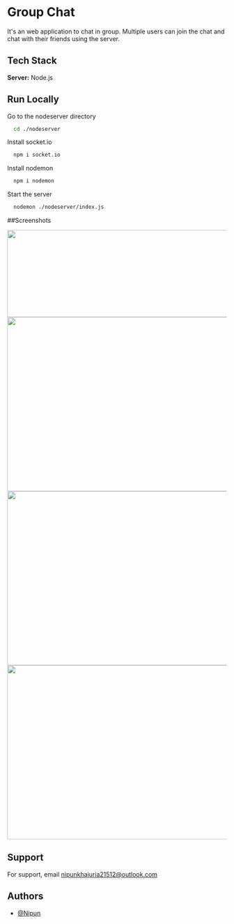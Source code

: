 
# Group Chat

It's an web application to chat in group. Multiple users can join the chat and chat with their friends using the server.


## Tech Stack

**Server:** Node.js


## Run Locally

Go to the nodeserver directory

```bash
  cd ./nodeserver
```

Install socket.io

```bash
  npm i socket.io
```

Install nodemon
```bash
  npm i nodemon
```
Start the server

```bash
  nodemon ./nodeserver/index.js
```
##Screenshots

<img src="https://user-images.githubusercontent.com/101872328/201539316-3d5a7be0-d569-443b-aea7-164fd1beff22.png" width="700" height="200">

<img src="https://user-images.githubusercontent.com/101872328/201539374-7d29f270-07d7-4c71-acc9-92572a425135.png" width="700" height="400">

<img src="https://user-images.githubusercontent.com/101872328/201539386-871c112b-f718-49f6-8e58-3f8b5a96c048.png" width="700" height="400">

<img src="https://user-images.githubusercontent.com/101872328/201539389-8b1eb49f-7ccc-4928-b0a9-f03385bd7f61.png" width="700" height="400">


## Support

For support, email nipunkhajuria21512@outlook.com

## Authors

- [@Nipun](https://www.github.com/Nipun404)

